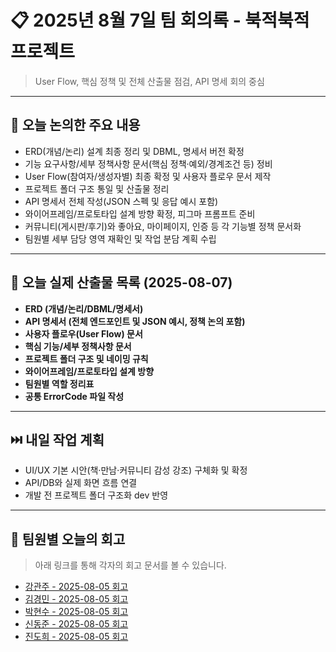# 📋 2025년 8월 7일 팀 회의록 - 북적북적 프로젝트

> User Flow, 핵심 정책 및 전체 산출물 점검, API 명세 회의 중심

---

## 🧭 오늘 논의한 주요 내용

* ERD(개념/논리) 설계 최종 정리 및 DBML, 명세서 버전 확정
* 기능 요구사항/세부 정책사항 문서(핵심 정책·예외/경계조건 등) 정비
* User Flow(참여자/생성자별) 최종 확정 및 사용자 플로우 문서 제작
* 프로젝트 폴더 구조 통일 및 산출물 정리
* API 명세서 전체 작성(JSON 스펙 및 응답 예시 포함)
* 와이어프레임/프로토타입 설계 방향 확정, 피그마 프롬프트 준비
* 커뮤니티(게시판/후기)와 좋아요, 마이페이지, 인증 등 각 기능별 정책 문서화
* 팀원별 세부 담당 영역 재확인 및 작업 분담 계획 수립

---


## 📄 오늘 실제 산출물 목록 (2025-08-07)

* **ERD (개념/논리/DBML/명세서)**
* **API 명세서 (전체 엔드포인트 및 JSON 예시, 정책 논의 포함)**
* **사용자 플로우(User Flow) 문서**
* **핵심 기능/세부 정책사항 문서**
* **프로젝트 폴더 구조 및 네이밍 규칙**
* **와이어프레임/프로토타입 설계 방향**
* **팀원별 역할 정리표**
* **공통 ErrorCode 파일 작성**

---

## ⏭️ 내일 작업 계획

* UI/UX 기본 시안(책·만남·커뮤니티 감성 강조) 구체화 및 확정
* API/DB와 실제 화면 흐름 연결 
* 개발 전 프로젝트 폴더 구조화 dev 반영

---
## 🧾 팀원별 오늘의 회고

> 아래 링크를 통해 각자의 회고 문서를 볼 수 있습니다.

* [강관주 - 2025-08-05 회고](https://github.com/Kanggwanju/project-docs/blob/main/meeting-notes)
* [김경민 - 2025-08-05 회고](https://github.com/minee0505/meetings/blob/main)
* [박현수 - 2025-08-05 회고](https://github.com/hsp64/memoir/blob/main/teamNextPage20250805)
* [신동준 - 2025-08-05 회고](https://github.com/sdj3959/my-retrospectives/tree/master/projects/202508BookJuk)
* [진도희 - 2025-08-05 회고](https://github.com/dohee-jin/project/blob/main/bookjuk/docs/meetings)